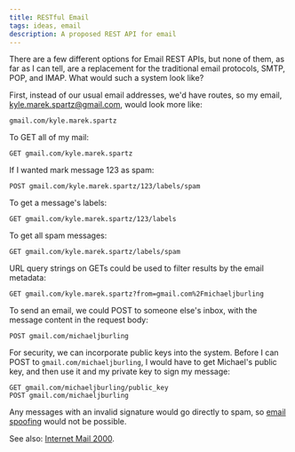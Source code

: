 ```yaml
---
title: RESTful Email
tags: ideas, email
description: A proposed REST API for email
---
```


There are a few different options for Email REST APIs, but none of them, as far
as I can tell, are a replacement for the traditional email protocols, SMTP,
POP, and IMAP. What would such a system look like?

First, instead of our usual email addresses, we'd have routes, so my email,
<kyle.marek.spartz@gmail.com>, would look more like:

    gmail.com/kyle.marek.spartz

To GET all of my mail:

    GET gmail.com/kyle.marek.spartz

If I wanted mark message 123 as spam:

    POST gmail.com/kyle.marek.spartz/123/labels/spam

To get a message's labels:

    GET gmail.com/kyle.marek.spartz/123/labels

To get all spam messages:

    GET gmail.com/kyle.marek.spartz/labels/spam

URL query strings on GETs could be used to filter results by the email metadata:

    GET gmail.com/kyle.marek.spartz?from=gmail.com%2Fmichaeljburling

To send an email, we could POST to someone else's inbox, with the message
content in the request body:

    POST gmail.com/michaeljburling

For security, we can incorporate public keys into the system. Before I can POST
to `gmail.com/michaeljburling`, I would have to get Michael's public key, and
then use it and my private key to sign my message:

    GET gmail.com/michaeljburling/public_key
    POST gmail.com/michaeljburling

Any messages with an invalid signature would go directly to spam, so [email
spoofing](http://en.wikipedia.org/wiki/Email_spoofing) would not be possible.

See also: [Internet Mail 2000](http://en.wikipedia.org/wiki/Internet_Mail_2000).
